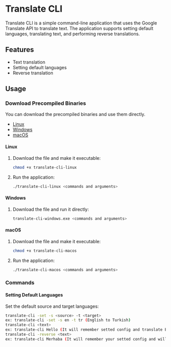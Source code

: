 # Translate CLI

Translate CLI is a simple command-line application that uses the Google Translate API to translate text. The application supports setting default languages, translating text, and performing reverse translations.

## Features

- Text translation
- Setting default languages
- Reverse translation

## Usage

### Download Precompiled Binaries

You can download the precompiled binaries and use them directly.

- [Linux](https://github.com/Mehmetymw/translate-cli/releases/download/v0.1/translate-cli-linux)
- [Windows](https://github.com/Mehmetymw/translate-cli/releases/download/v0.1/translate-cli-windows.exe)
- [macOS](https://github.com/Mehmetymw/translate-cli/releases/download/v0.1/translate-cli-macos)

#### Linux

1. Download the file and make it executable:
    ```sh
    chmod +x translate-cli-linux
    ```

2. Run the application:
    ```sh
    ./translate-cli-linux <commands and arguments>
    ```

#### Windows

1. Download the file and run it directly:
    ```sh
    translate-cli-windows.exe <commands and arguments>
    ```

#### macOS

1. Download the file and make it executable:
    ```sh
    chmod +x translate-cli-macos
    ```

2. Run the application:
    ```sh
    ./translate-cli-macos <commands and arguments>
    ```

### Commands

#### Setting Default Languages

Set the default source and target languages:

```sh
translate-cli -set -s <source> -t <target>
ex: translate-cli -set -s en -t tr (English to Turkish)
translate-cli <text>
ex: translate-cli Hello (It will remember setted config and translate English to Turkish directly)
translate-cli -reverse <text>
ex: translate-cli Merhaba (It will remember your setted config and will reversed translate Turkish to English directly)


